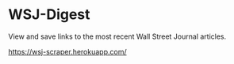 # WSJ-Digest
View and save links to the most recent Wall Street Journal articles.

https://wsj-scraper.herokuapp.com/
